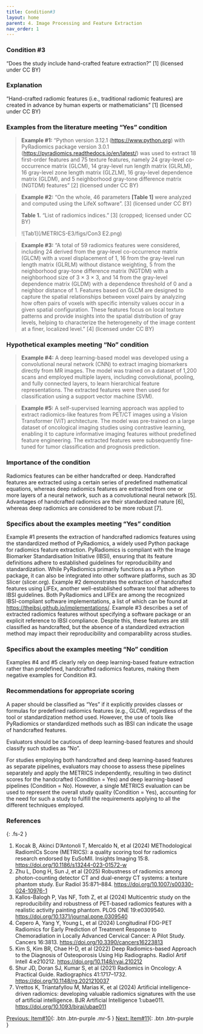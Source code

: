 ```yaml
---
title: Condition#3
layout: home
parent: 4. Image Processing and Feature Extraction
nav_order: 1
---
```


### Condition #3
“Does the study include hand-crafted feature extraction?” [1]  (licensed under CC BY)

### Explanation
“Hand-crafted radiomic features (i.e., traditional radiomic features) are created in advance by human experts or mathematicians” [1]  (licensed under CC BY)

### Examples from the literature meeting “Yes” condition 
> **Example #1:** “Python version 3.12.1 (https://www.python.org) with PyRadiomics package version 3.0.1 (https://pyradiomics.readthedocs.io/en/latest/) was used to extract 18 first-order features and 75 texture features, namely 24 gray-level co-occurrence matrix (GLCM), 14 gray-level run length matrix (GLRLM), 16 gray-level zone length matrix (GLZLM), 16 gray-level dependence matrix (GLDM), and 5 neighborhood gray-tone difference matrix (NGTDM) features” [2] (licensed under CC BY)

> **Example #2:** “On the whole, 46 parameters **[Table 1]** were analyzed and computed using the LifeX software”. [3] (licensed under CC BY)
> 
> **Table 1.** “List of radiomics indices.” [3] (cropped; licensed under CC BY)
>
>![Tab1](/METRICS-E3/figs/Con3 E2.png) 
> 

> **Example #3:** “A total of 59 radiomics features were considered, including 24 derived from the gray-level co-occurrence matrix (GLCM) with a voxel displacement of 1, 16 from the gray-level run length matrix (GLRLM) without distance weighting, 5 from the neighborhood gray-tone difference matrix (NGTDM) with a neighborhood size of 3 × 3 × 3, and 14 from the gray-level dependence matrix (GLDM) with a dependence threshold of 0 and a neighbor distance of 1. Features based on GLCM are designed to capture the spatial relationships between voxel pairs by analyzing how often pairs of voxels with specific intensity values occur in a given spatial configuration. These features focus on local texture patterns and provide insights into the spatial distribution of gray levels, helping to characterize the heterogeneity of the image content at a finer, localized level.” [4] (licensed under CC BY)

### Hypothetical examples meeting “No” condition
> **Example #4:** A deep learning-based model was developed using a convolutional neural network (CNN) to extract imaging biomarkers directly from MR images. The model was trained on a dataset of 1,200 scans and employed multiple layers, including convolutional, pooling, and fully connected layers, to learn hierarchical feature representations. The extracted features were then used for classification using a support vector machine (SVM).

> **Example #5:** A self-supervised learning approach was applied to extract radiomics-like features from PET/CT images using a Vision Transformer (ViT) architecture. The model was pre-trained on a large dataset of oncological imaging studies using contrastive learning, enabling it to capture informative imaging features without predefined feature engineering. The extracted features were subsequently fine-tuned for tumor classification and prognosis prediction. 

### Importance of the condition
Radiomics features can be either handcrafted or deep. Handcrafted features are extracted using a certain series of predefined mathematical equations, whereas deep radiomics features are extracted from one or more layers of a neural network, such as a convolutional neural network [5]. Advantages of handcrafted radiomics are their standardized nature [6], whereas deep radiomics are considered to be more robust [7].

### Specifics about the examples meeting “Yes” condition
Example #1 presents the extraction of handcrafted radiomics features using the standardized method of PyRadiomics, a widely used Python package for radiomics feature extraction. PyRadiomics is compliant with the Image Biomarker Standardisation Initiative (IBSI), ensuring that its feature definitions adhere to established guidelines for reproducibility and standardization. While PyRadiomics primarily functions as a Python package, it can also be integrated into other software platforms, such as 3D Slicer (slicer.org). Example #2 demonstrates the extraction of handcrafted features using LIFEx, another well-established software tool that adheres to IBSI guidelines. Both PyRadiomics and LIFEx are among the recognized IBSI-compliant software implementations, a list of which can be found at https://theibsi.github.io/implementations/. Example #3 describes a set of extracted radiomics features without specifying a software package or an explicit reference to IBSI compliance. Despite this, these features are still classified as handcrafted, but the absence of a standardized extraction method may impact their reproducibility and comparability across studies.

### Specifics about the examples meeting “No” condition
Examples #4 and #5 clearly rely on deep learning-based feature extraction rather than predefined, handcrafted radiomics features, making them negative examples for Condition #3.

### Recommendations for appropriate scoring
A paper should be classified as “Yes” if it explicitly provides classes or formulas for predefined radiomics features (e.g., GLCM), regardless of the tool or standardization method used. However, the use of tools like PyRadiomics or standardized methods such as IBSI can indicate the usage of handcrafted features.

Evaluators should be cautious of deep learning-based features and should classify such studies as “No”.

For studies employing both handcrafted and deep learning-based features as separate pipelines, evaluators may choose to assess these pipelines separately and apply the METRICS independently, resulting in two distinct scores for the handcrafted (Condition = Yes) and deep learning-based pipelines (Condition = No). However,  a single METRICS evaluation can be used to represent the overall study quality (Condition = Yes), accounting for the need for such a study to fulfill the requirements applying to all the different techniques employed.

### References

{: .fs-2 }

1. 	Kocak B, Akinci D’Antonoli T, Mercaldo N, et al (2024) METhodological RadiomICs Score (METRICS): a quality scoring tool for radiomics research endorsed by EuSoMII. Insights Imaging 15:8. https://doi.org/10.1186/s13244-023-01572-w
2. 	Zhu L, Dong H, Sun J, et al (2025) Robustness of radiomics among photon-counting detector CT and dual-energy CT systems: a texture phantom study. Eur Radiol 35:871–884. https://doi.org/10.1007/s00330-024-10976-1
3. 	Kallos-Balogh P, Vas NF, Toth Z, et al (2024) Multicentric study on the reproducibility and robustness of PET-based radiomics features with a realistic activity painting phantom. PLOS ONE 19:e0309540. https://doi.org/10.1371/journal.pone.0309540
4. 	Cepero A, Yang Y, Young L, et al (2024) Longitudinal FDG-PET Radiomics for Early Prediction of Treatment Response to Chemoradiation in Locally Advanced Cervical Cancer: A Pilot Study. Cancers 16:3813. https://doi.org/10.3390/cancers16223813
5. 	Kim S, Kim BR, Chae H-D, et al (2022) Deep Radiomics-based Approach to the Diagnosis of Osteoporosis Using Hip Radiographs. Radiol Artif Intell 4:e210212. https://doi.org/10.1148/ryai.210212
6. 	Shur JD, Doran SJ, Kumar S, et al (2021) Radiomics in Oncology: A Practical Guide. Radiographics 41:1717–1732. https://doi.org/10.1148/rg.2021210037
7. 	Vrettos K, Triantafyllou M, Marias K, et al (2024) Artificial intelligence-driven radiomics: developing valuable radiomics signatures with the use of artificial intelligence. BJR Artificial Intelligence 1:ubae011. https://doi.org/10.1093/bjrai/ubae011

[Previous: Item#10](https://radiomic.github.io/METRICS-E3/docs/Segmentation%20(Con%201-2%20Item%208-10)/Item%2010.html){: .btn .btn-purple  .mr-5  }
[Next: Item#11](https://radiomic.github.io/METRICS-E3/docs/Image%20Processing%20and%20Feature%20Extraction%20(Con%203%20Item%2011-13)/Item%2011.html){: .btn .btn-purple   }